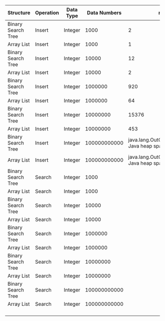 | Structure          | Operation | Data Type | Data Numbers | ms                                          | s      | m        |
|--------------------|-----------|-----------|--------------|---------------------------------------------|--------|----------|
| Binary Search Tree | Insert    | Integer   | 1000         | 2                                           | 0.002  | 0.00003  |
| Array List         | Insert    | Integer   | 1000         | 1                                           | 0.001  | 0.000016 |
| Binary Search Tree | Insert    | Integer   | 10000        | 12                                          | 0.012  | 0.0002   |
| Array List         | Insert    | Integer   | 10000        | 2                                           | 0.002  | 0.00003  |
| Binary Search Tree | Insert    | Integer   | 1000000      | 920                                         | 0.920  | 0.0153   |
| Array List         | Insert    | Integer   | 1000000      | 64                                          | 0.064  | 0.00106  |
| Binary Search Tree | Insert    | Integer   | 10000000     | 15376                                       | 15.376 | 0.256    |
| Array List         | Insert    | Integer   | 10000000     | 453                                         | 0.453  | 0.00755  |
| Binary Search Tree | Insert    | Integer   | 100000000000 | java.lang.OutOfMemoryError: Java heap space | -      | -        |
| Array List         | Insert    | Integer   | 100000000000 | java.lang.OutOfMemoryError: Java heap space | -      | -        |
| Binary Search Tree | Search    | Integer   | 1000         |                                             |        |          |
| Array List         | Search    | Integer   | 1000         |                                             |        |          |
| Binary Search Tree | Search    | Integer   | 10000        |                                             |        |          |
| Array List         | Search    | Integer   | 10000        |                                             |        |          |
| Binary Search Tree | Search    | Integer   | 1000000      |                                             |        |          |
| Array List         | Search    | Integer   | 1000000      |                                             |        |          |
| Binary Search Tree | Search    | Integer   | 10000000     |                                             |        |          |
| Array List         | Search    | Integer   | 10000000     |                                             |        |          |
| Binary Search Tree | Search    | Integer   | 100000000000 |                                             |        |          |
| Array List         | Search    | Integer   | 100000000000 |                                             |        |          |
|                    |           |           |              |                                             |        |          |
|                    |           |           |              |                                             |        |          |
|                    |           |           |              |                                             |        |          |
|                    |           |           |              |                                             |        |          |

